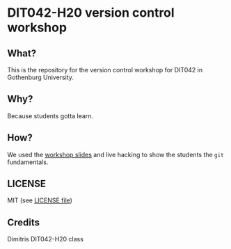 # DIT042-H20 version control workshop

## What?

This is the repository for the version control workshop for
DIT042 in Gothenburg University.

## Why?

Because students gotta learn.

## How?

We used the [workshop slides](http://plat.is/git) and live
hacking to show the students the `git` fundamentals.

## LICENSE

MIT (see [LICENSE file](LICENSE))

## Credits

Dimitris
DIT042-H20 class
